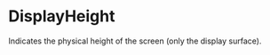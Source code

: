 DisplayHeight
=============

Indicates the physical height of the screen (only the display surface).

